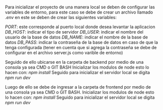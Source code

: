 Para inicializar el proyecto de una manera local se deben de configurar las variables de entorno, para este caso se debe de crear un archivo llamado _.env_ en este se deben de crear las siguientes variables:

_PORT_: este corresponde al puerto local donde desea levantar la aplicacion
_DB_HOST_: indicar el tipo de servidor
_DB_USER_: indicar el nombre del usuario de la base de datos
_DB_NAME_: indicar el nombre de la base de datos
_DB_PASS_: indicar la contraseña de la base de datos en caso de que la tenga configurada (tener en cuenta que si agrega la contraseña se debe de configurar en el archivo server.js como varible de entorno)

Seguido de ello ubicarse en la carpeta de backend por medio de una consola ya sea CMD o GIT BASH
Inicializar los modulos de node esto lo hacen con:
_npm install_
Seguido para inicializar el servidor local se digita
_npm run dev_

Luego de ello se debe de ingresar a la carpeta de frontend por medio de una consola ya sea CMD o GIT BASH.
Inicializar los modulos de node esto lo hacen con:
_npm install_
Seguido para inicializar el servidor local se digita
_npm run dev_
